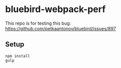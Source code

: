 # bluebird-webpack-perf

This repo is for testing this bug:
https://github.com/petkaantonov/bluebird/issues/897

## Setup

```shell
npm install
gulp
```

